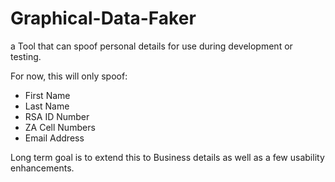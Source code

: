 # Graphical-Data-Faker

a Tool that can spoof personal details for use during development or testing.  

For now, this will only spoof:  
* First Name
* Last Name
* RSA ID Number
* ZA Cell Numbers
* Email Address  

Long term goal is to extend this to Business details as well as a few usability enhancements.